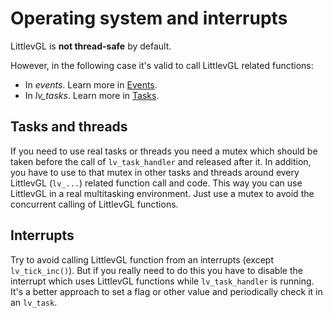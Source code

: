 # Operating system and interrupts

LittlevGL is **not thread-safe** by default. 

However, in the following case it's valid to call LittlevGL related functions:
- In *events*. Learn more in [Events](/overview/events).
- In *lv_tasks*. Learn more in [Tasks](/overview/task).


## Tasks and threads
If you need to use real tasks or threads you need a mutex which should be taken before the call of `lv_task_handler` and released after it. 
In addition, you have to use to that mutex in other tasks and threads around every LittlevGL (`lv_...`) related function call and code. 
This way you can use LittlevGL in a real multitasking environment. Just use a mutex to avoid the concurrent calling of LittlevGL functions.

## Interrupts
Try to avoid calling LittlevGL function from an interrupts (except `lv_tick_inc()`). But if you really need to do this you have to disable the interrupt which uses LittlevGL functions while `lv_task_handler` is running. 
It's a better approach to set a flag or other value and periodically check it in an `lv_task`.
